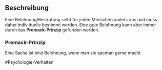 ## Beschreibung
Eine Belohnung/Bestrafung sieht für jeden Menschen anders aus und muss daher individuelle bestimmt werden.
Eine gute Belohnung kann aber immer durch das **Premack-Prinzip** gefunden werden.

### Premack-Prinzip
Eine Sache ist eine Belohnung, wenn man sie spontan gerne macht.

#Psychologie-Verhalten 